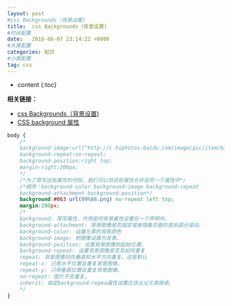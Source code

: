 ```yaml
---
layout: post
#css Backgrounds（背景设置) 
title:  css Backgrounds（背景设置) 
#时间配置
date:   2016-06-07 23:14:22 +0800
#大类配置
categories: 知识
#小类配置
tag: css
---
```


* content
{:toc}

**相关链接：**

* <a href="http://www.runoob.com/css/css-background.html" target="_blank">css Backgrounds（背景设置)</a><br>
* <a href="http://www.runoob.com/cssref/css3-pr-background.html" target="_blank">CSS background 属性</a><br>





```css
body {
    /*
    background-image:url("http://c.hiphotos.baidu.com/image/pic/item/b3b7d0a20cf431ad799ccaf94f36acaf2fdd98a0.jpg");
    background-repeat:no-repeat; 
    background-position:right top; 
    margin-right:200px; 
    */
    /*为了简写这些属性的代码，我们可以将这些属性合并在同一个属性中*/
    /*顺序：background-color background-image background-repeat 
    background-attachment background-position*/
    background:#063 url(89%88.png) no-repeat left top;
    margin:200px;
    /*
    background: 简写属性，作用是将背景属性设置在一个声明中。
    background-attachment: 背景图像是否固定或者随着页面的其余部分滚动。
    background-color: 设置元素的背景颜色
    background-image: 把图像设置为背景。
    background-position: 设置背景图像的起始位置。
    background-repeat: 设置背景图像是否及如何重复
    repeat: 背景图像将向垂直和水平方向重复。这是默认
    repeat-x: 只用水平位置会重复背景图像。
    repeat-y: 只用垂直位置会重复背景图像。
    no-repeat: 图片不会重复。
    inherit: 指定background-repea属性设置应该从父元素继承。
    */
}
```